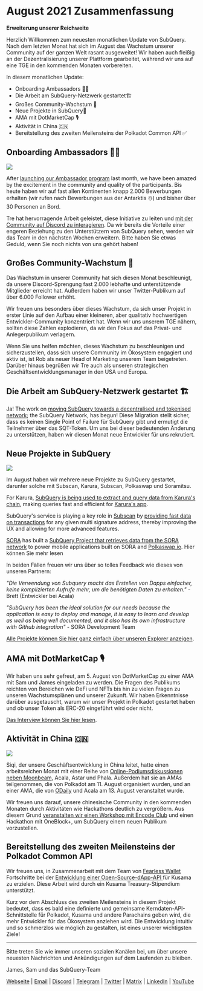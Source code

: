 # August 2021 Zusammenfassung

**Erweiterung unserer Reichweite**

Herzlich Willkommen zum neuesten monatlichen Update von SubQuery. Nach dem letzten Monat hat sich im August das Wachstum unserer Community auf der ganzen Welt rasant ausgeweitet! Wir haben auch fleißig an der Dezentralisierung unserer Plattform gearbeitet, während wir uns auf eine TGE in den kommenden Monaten vorbereiten.

In diesem monatlichen Update:

- Onboarding Ambassadors 👩‍💼
- Die Arbeit am SubQuery-Netzwerk gestartet🏗
- Großes Community-Wachstum 🚀
- Neue Projekte in SubQuery🤝
- AMA mit DotMarketCap 🎙
- Aktivität in China 🇨🇳
- Bereitstellung des zweiten Meilensteins der Polkadot Common API ✅

## Onboarding Ambassadors 👩‍💼

![](https://miro.medium.com/max/1400/0*_nOcsPjhQxta_FPH)

After [launching our Ambassador program](../blogs/20210713-Introducing-the-SubQuery-Ambassador-Program.md) last month, we have been amazed by the excitement in the community and quality of the participants. Bis heute haben wir auf fast allen Kontinenten knapp 2.000 Bewerbungen erhalten (wir rufen nach Bewerbungen aus der Antarktis ☃️) und bisher über 30 Personen an Bord.

Tre hat hervorragende Arbeit geleistet, diese Initiative zu leiten und [mit der Community auf Discord zu interagieren](https://discord.com/invite/78zg8aBSMG). Da wir bereits die Vorteile einer engeren Beziehung zu den Unterstützern von SubQuery sehen, werden wir das Team in den nächsten Wochen erweitern. Bitte haben Sie etwas Geduld, wenn Sie noch nichts von uns gehört haben!

## Großes Community-Wachstum 🚀

Das Wachstum in unserer Community hat sich diesen Monat beschleunigt, da unsere Discord-Sprengung fast 2.000 lebhafte und unterstützende Mitglieder erreicht hat. Außerdem haben wir unser Twitter-Publikum auf über 6.000 Follower erhöht.

Wir freuen uns besonders über dieses Wachstum, da sich unser Projekt in erster Linie auf den Aufbau einer kleineren, aber qualitativ hochwertigen Entwickler-Community konzentriert hat. Wenn wir uns unserem TGE nähern, sollten diese Zahlen explodieren, da wir den Fokus auf das Privat- und Anlegerpublikum verlagern.

Wenn Sie uns helfen möchten, dieses Wachstum zu beschleunigen und sicherzustellen, dass sich unsere Community im Ökosystem engagiert und aktiv ist, ist Rob als neuer Head of Marketing unserem Team beigetreten. Darüber hinaus begrüßen wir Tre auch als unseren strategischen Geschäftsentwicklungsmanager in den USA und Europa.

## Die Arbeit am SubQuery-Netzwerk gestartet 🏗

Ja! The work on [moving SubQuery towards a decentralised and tokenised network](../blogs/20210614-Introducing-SubQuery-Network-The-Next-Big-Step-Towards-our-Decentralised-Future.md); the SubQuery Network, has begun! Diese Migration stellt sicher, dass es keinen Single Point of Failure für SubQuery gibt und ermutigt die Teilnehmer über das SQT-Token. Um uns bei dieser bedeutenden Änderung zu unterstützen, haben wir diesen Monat neue Entwickler für uns rekrutiert.

## Neue Projekte in SubQuery

![](https://miro.medium.com/max/4800/1*yUruZPSKP_0BA6mA72P8xg.gif)

Im August haben wir mehrere neue Projekte zu SubQuery gestartet, darunter solche mit Subscan, Karura, Subscan, Polkaswap und Soramitsu.

For Karura, [SubQuery is being used to extract and query data from Karura's chain](../customer_announcements/20210819-Karura-Integrates-with-SubQuery-to-Aggregate-and-Serve-DeFi-Data-to-Kusama-Builders.md), making queries fast and efficient for [Karura's app](https://apps.karura.network/).

SubQuery's service is playing a key role in [Subscan](https://www.subscan.io/) by [providing fast data on transactions](../customer_announcements/20210901-Subscans-Multi-Signature-Tool.md) for any given multi signature address, thereby improving the UX and allowing for more advanced features.

[SORA](https://sora.org/) has built a [SubQuery Project that retrieves data from the SORA network](../customer_announcements/20210825-SORA-Integrates-SubQuery-to-Provide-Data-to-the-SORA-Network.md) to power mobile applications built on SORA and [Polkaswap.io](http://polkaswap.io/). Hier können Sie mehr lesen

In beiden Fällen freuen wir uns über so tolles Feedback wie dieses von unseren Partnern:

*"Die Verwendung von Subquery macht das Erstellen von Dapps einfacher, keine komplizierten Aufrufe mehr, um die benötigten Daten zu erhalten."* - Brett (Entwickler bei Acala)

_"SubQuery has been the ideal solution for our needs because the application is easy to deploy and manage, it is easy to learn and develop as well as being well documented, and it also has its own infrastructure with Github integration"_ - SORA Development Team

[Alle Projekte können Sie hier ganz einfach über unseren Explorer anzeigen](https://explorer.subquery.network/).

## AMA mit DotMarketCap 🎙

Wir haben uns sehr gefreut, am 5. August von DotMarketCap zu einer AMA mit Sam und James eingeladen zu werden. Die Fragen des Publikums reichten von Bereichen wie DeFi und NFTs bis hin zu vielen Fragen zu unseren Wachstumsplänen und unserer Zukunft. Wir haben Erkenntnisse darüber ausgetauscht, warum wir unser Projekt in Polkadot gestartet haben und ob unser Token als ERC-20 eingeführt wird oder nicht.

[Das Interview können Sie hier lesen](https://dotmarketcap.com/blog-detail/288/ama30-recap-polkawarriors-x-subquery).

## Aktivität in China 🇨🇳

![](https://miro.medium.com/max/1400/0*A5oqsryFRbGX0MDx)

Siqi, der unsere Geschäftsentwicklung in China leitet, hatte einen arbeitsreichen Monat mit einer Reihe von [Online-Podiumsdiskussionen neben Moonbeam](https://twitter.com/SubQueryNetwork/status/1425293137103122432/photo/1), Acala, Astar und Phala. Außerdem hat sie an AMAs teilgenommen, die von Polkadot am 11. August organisiert wurden, und an einer AMA, die von [ODaily](http://www.odaily.com/) und Acala am 13. August veranstaltet wurde.

Wir freuen uns darauf, unsere chinesische Community in den kommenden Monaten durch Aktivitäten wie Hackathons deutlich zu vergrößern. Aus diesem Grund [veranstalten wir einen Workshop mit Encode Club](https://www.eventbrite.co.uk/e/polkadot-hackathon-subquery-workshop-tickets-167321106935?aff=ebdsoporgprofile) und einen Hackathon mit OneBlock+, um SubQuery einem neuen Publikum vorzustellen.

## Bereitstellung des zweiten Meilensteins der Polkadot Common API

Wir freuen uns, in Zusammenarbeit mit dem Team von [Fearless Wallet](https://fearlesswallet.io/) Fortschritte bei der [Entwicklung einer Open-Source-dApp-API ](https://docs.google.com/document/d/13L8HBwB6VB-n2g274FFFJKORYPJsq744C6H8iEDQ0-0/edit)für Kusama zu erzielen. Diese Arbeit wird durch ein Kusama Treasury-Stipendium unterstützt.

Kurz vor dem Abschluss des zweiten Meilensteins in diesem Projekt bedeutet, dass es bald eine definierte und gemeinsame Kerndaten-API-Schnittstelle für Polkadot, Kusama und andere Parachains geben wird, die mehr Entwickler für das Ökosystem anziehen wird. Die Entwicklung intuitiv und so schmerzlos wie möglich zu gestalten, ist eines unserer wichtigsten Ziele!

---

Bitte treten Sie wie immer unseren sozialen Kanälen bei, um über unsere neuesten Nachrichten und Ankündigungen auf dem Laufenden zu bleiben.

James, Sam und das SubQuery-Team

[Webseite](https://subquery.network/) | [Email](mailto:hello@subquery.network) | [Discord](https://discord.com/invite/78zg8aBSMG) | [Telegram](https://t.me/subquerynetwork) | [Twitter](https://twitter.com/subquerynetwork) | [Matrix](https://matrix.to/#/#subquery:matrix.org) | [LinkedIn](https://www.linkedin.com/company/subquery) | [YouTube](https://www.youtube.com/channel/UCi1a6NUUjegcLHDFLr7CqLw)
